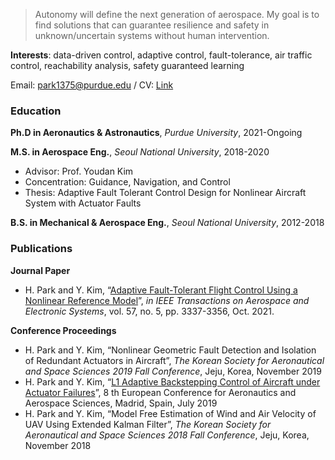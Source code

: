 > Autonomy will define the next generation of aerospace. 
My goal is to find solutions that can guarantee resilience and safety in unknown/uncertain systems without human intervention.

**Interests**: data-driven control, adaptive control, fault-tolerance, air traffic control, reachability analysis, safety guaranteed learning

Email: park1375@purdue.edu
/ CV: [Link](https://github.com/hsparkastro/hsparkastro.github.io/raw/main/CV_hyunsangpark.pdf)


### Education

**Ph.D in Aeronautics & Astronautics**, _Purdue University_, 2021-Ongoing

**M.S. in Aerospace Eng.**, _Seoul National University_, 2018-2020
- Advisor: Prof. Youdan Kim
- Concentration: Guidance, Navigation, and Control
- Thesis: Adaptive Fault Tolerant Control Design for Nonlinear Aircraft System with Actuator Faults

**B.S. in Mechanical & Aerospace Eng.**, _Seoul National University_, 2012-2018

### Publications
**Journal Paper**
- H. Park and Y. Kim, “[Adaptive Fault-Tolerant Flight Control Using a Nonlinear Reference Model](https://doi.org/10.1109/TAES.2021.3074198)”, _in IEEE Transactions on Aerospace and Electronic Systems_, vol. 57, no. 5, pp. 3337-3356, Oct. 2021.

**Conference Proceedings**
- H. Park and Y. Kim, “Nonlinear Geometric Fault Detection and Isolation of Redundant Actuators in Aircraft”, _The Korean Society for Aeronautical and Space Sciences 2019 Fall Conference_, Jeju, Korea, November 2019
- H. Park and Y. Kim, “[L1 Adaptive Backstepping Control of Aircraft under Actuator Failures](https://doi.org/10.13009/EUCASS2019-164)”, 8 th European Conference for Aeronautics and Aerospace Sciences, Madrid, Spain, July 2019
- H. Park and Y. Kim, “Model Free Estimation of Wind and Air Velocity of UAV Using Extended Kalman Filter”, _The Korean Society for Aeronautical and Space Sciences 2018 Fall Conference_, Jeju, Korea, November 2018
